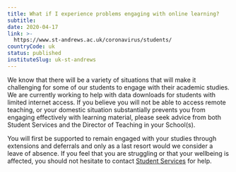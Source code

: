 ```yaml
---
title: What if I experience problems engaging with online learning?
subtitle: 
date: 2020-04-17
link: >-
  https://www.st-andrews.ac.uk/coronavirus/students/
countryCode: uk
status: published
instituteSlug: uk-st-andrews
---
```

We know that there will be a variety of situations that will make it challenging for some of our students to engage with their academic studies. We are currently working to help with data downloads for students with limited internet access. If you believe you will not be able to access remote teaching, or your domestic situation substantially prevents you from engaging effectively with learning material, please seek advice from both Student Services and the Director of Teaching in your School(s).

You will first be supported to remain engaged with your studies through extensions and deferrals and only as a last resort would we consider a leave of absence. If you feel that you are struggling or that your wellbeing is affected, you should not hesitate to contact [Student Services](mailto:theasc@st-andrews.ac.uk) for help.
